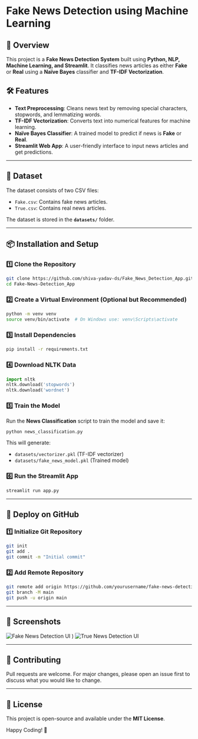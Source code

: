 # Fake News Detection using Machine Learning

## 📌 Overview
This project is a **Fake News Detection System** built using **Python, NLP, Machine Learning, and Streamlit**. It classifies news articles as either **Fake** or **Real** using a **Naïve Bayes** classifier and **TF-IDF Vectorization**.

## 🛠️ Features
- **Text Preprocessing**: Cleans news text by removing special characters, stopwords, and lemmatizing words.
- **TF-IDF Vectorization**: Converts text into numerical features for machine learning.
- **Naïve Bayes Classifier**: A trained model to predict if news is **Fake** or **Real**.
- **Streamlit Web App**: A user-friendly interface to input news articles and get predictions.

---

## 📂 Dataset
The dataset consists of two CSV files:
- `Fake.csv`: Contains fake news articles.
- `True.csv`: Contains real news articles.

The dataset is stored in the **`datasets/`** folder.

---

## 📦 Installation and Setup

### 1️⃣ Clone the Repository
```bash
git clone https://github.com/shiva-yadav-ds/Fake_News_Detection_App.git
cd Fake-News-Detection_App
```

### 2️⃣ Create a Virtual Environment (Optional but Recommended)
```bash
python -m venv venv
source venv/bin/activate  # On Windows use: venv\Scripts\activate
```

### 3️⃣ Install Dependencies
```bash
pip install -r requirements.txt
```

### 4️⃣ Download NLTK Data
```python
import nltk
nltk.download('stopwords')
nltk.download('wordnet')
```

### 5️⃣ Train the Model
Run the **News Classification** script to train the model and save it:
```bash
python news_classification.py
```

This will generate:
- `datasets/vectorizer.pkl` (TF-IDF vectorizer)
- `datasets/fake_news_model.pkl` (Trained model)

### 6️⃣ Run the Streamlit App
```bash
streamlit run app.py
```

---

## 🚀 Deploy on GitHub

### 1️⃣ Initialize Git Repository
```bash
git init
git add .
git commit -m "Initial commit"
```

### 2️⃣ Add Remote Repository
```bash
git remote add origin https://github.com/yourusername/fake-news-detection.git
git branch -M main
git push -u origin main
```

---

## 📸 Screenshots
![Fake News Detection UI](https://github.com/user-attachments/assets/a9b29ff9-4740-4e1e-9f5a-631068c9359b)
)
![True News Detection UI](https://github.com/user-attachments/assets/85b61a4d-d355-4f88-b83c-7cc25f45c55b)


---

## 🤝 Contributing
Pull requests are welcome. For major changes, please open an issue first to discuss what you would like to change.

---

## 📜 License
This project is open-source and available under the **MIT License**.

Happy Coding! 🚀
